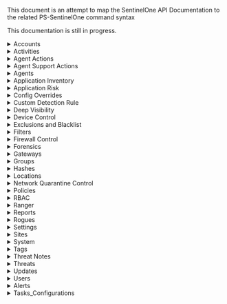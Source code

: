 This document is an attempt to map the SentinelOne API Documentation to the related PS-SentinelOne command syntax

This documentation is still in progress.

<details>
<summary>Accounts</summary>

### Create Account
Not Planned / Supported.
Requires Global or Support permissions

### Expire an Account
Not Planned / Supported.
Requires Global or Support permissions

### Generate/Regenerate Uninstall Password
Not Planned / Supported.
Requires a ticket with Support to enable.

### Get Account by ID

```PowerShell
Get-S1Account -AccountID <id>
```

### Get Accounts

```PowerShell
Get-S1Account
```

### Get Uninstall Password
Not Planned / Supported.
Seems to require Global or Support Permissions. Documentation doesn't specify.

### Get Uninstall Password Metadata
Not Planned / Supported.
Seems to require Global or Support Permissions. Documentation doesn't specify.

### Reactivate Account
Not Planned / Supported.
Requires Global or Support permissions

### Revert Policy
Not Planned / Supported.

### Revoke Uninstall Password
Not Planned / Supported.

### Update Account
Not Planned / Supported.
Requires Global or Support permissions

</details>

<details>
<summary>Activities</summary>

### Get Activities

```PowerShell
Get-S1Activity
```

### Get Activity Types

```PowerShell
Get-S1ActivityType
```

### Last activity as Syslog message
Not currently supported. May be added in the future.

</details>

<details>
<summary>Agent Actions</summary>

### Abort Scan

```PowerShell
Invoke-S1AgentAction -AbortScan -Agent <agent_id>
```

### Approve Uninstall

```PowerShell
Invoke-S1AgentAction -ApproveUninstall -Agent <agent_id>
```

### Broadcast Message
```PowerShell
Invoke-S1AgentAction -SendMessage <message> -Agent <agent_id>
```

### Can run Remote Shell

```PowerShell
Invoke-S1AgentAction -CanRunRemoteShell -Agent <agent_id>
```

### Connect to Network

```PowerShell
Invoke-S1AgentAction -ReconnectToNetwork -Agent <agent_id>
```

### Decommission

```PowerShell
Invoke-S1AgentAction -Decommission -Agent <agent_id>
```

### Disable Agent

```PowerShell
Invoke-S1AgentAction -DisableAgent -Agent <agent_id>
```

### Disable Ranger

```PowerShell
Invoke-S1AgentAction -DisableRanger -Agent <agent_id>
```

### Disconnect from Network

```PowerShell
Invoke-S1AgentAction -DisconnectFromNetwork -Agent <agent_id>
```

### Enable Agent

```PowerShell
Invoke-S1AgentAction -EnableAgent -Agent <agent_id>
```

### Enable Ranger

```PowerShell
Invoke-S1AgentAction -EnableRanger -Agent <agent_id>
```

### Fetch Files

```PowerShell
Invoke-S1FetchFile -Agent <agent_id> -FilePath "/path/to/file", "C:\path\to\file" -Password "SuperSecretPassword"
```

### Fetch Firewall Logs

```PowerShell
Invoke-S1AgentAction -Agent <agent_id> -FetchFirewallLogs -ReportLocal <boolean> -ReportManagement <boolean>
```

### Fetch Firewall Rules
Documentation currently only mentions the "native" format and "initial" states

```PowerShell
Invoke-S1AgentAction -Agent <agent_id> -FetchFirewallRules -FirewallRuleFormat "native" -FirewallRuleState "initial"
```

### Fetch Logs

```PowerShell
Invoke-S1AgentAction -Agent <agent_id> -FetchLogs -PlatformLogs $true -AgentLogs $true -CustomerFacingLogs $true
```

### Get Applications

```PowerShell
Invoke-S1AgentAction -Agent <agent_id> -GetApplications
```

### Initiate Scan

```PowerShell
Invoke-S1AgentAction -Agent <agent_id> -Scan
```

### Mark as up-to-date

```PowerShell
Invoke-S1AgentAction -Agent <agent_id> -MarkAsUpToDate
```

### Move between Sites

```PowerShell
Invoke-S1AgentAction -Agent <agent_id> -MoveToSite -SiteID <site_id>
```

### Move to Console

```PowerShell
Invoke-S1AgentAction -Agent <agent_id> -MoveToConsole -ConsoleSiteToken <console_site_token>
```

### Randomize UUID

```PowerShell
Invoke-S1AgentAction -Agent <agent_id> -RandomizeUUID
```

### Reject Uninstall

```PowerShell
Invoke-S1AgentAction -Agent <agent_id> -RejectUninstall
```

### Reset Local Config

```PowerShell
Invoke-S1AgentAction -Agent <agent_id> -ResetLocalConfig
```

### Restart

```PowerShell
Invoke-S1AgentAction -Agent <agent_id> -Restart
```

### Set External ID

```PowerShell
Invoke-S1AgentAction -Agent <agent_id> -SetExternalID <external_id>
```

### Set Persistent Configuration Overrides
Not Planned / Supported.
Requires Global or Support permissions

### Shutdown

```PowerShell
Invoke-S1AgentAction -Agent <agent_id> -Shutdown
```

### Start Remote Profiling

```PowerShell
Invoke-S1AgentAction -Agent <agent_id> -StartRemoteProfiling -TimeoutInSeconds 60
```

### Start Remote Shell
Not yet implemented

### Stop Remote Profiling

```PowerShell
Invoke-S1AgentAction -Agent <agent_id> -StopRemoteProfiling
```

### Terminate Remote Shell
Not yet implemented

### Uninstall

```PowerShell
Invoke-S1AgentAction -Agent <agent_id> -Uninstall
```

### Update Software
Not yet implemented

</details>

<details>
<summary>Agent Support Actions</summary>

</details>

<details>
<summary>Agents</summary>

</details>

<details>
<summary>Application Inventory</summary>

</details>

<details>
<summary>Application Risk</summary>

</details>

<details>
<summary>Config Overrides</summary>

</details>

<details>
<summary>Custom Detection Rule</summary>

</details>

<details>
<summary>Deep Visibility</summary>

</details>

<details>
<summary>Device Control</summary>

</details>

<details>
<summary>Exclusions and Blacklist</summary>

</details>

<details>
<summary>Filters</summary>

</details>

<details>
<summary>Firewall Control</summary>

</details>

<details>
<summary>Forensics</summary>

</details>

<details>
<summary>Gateways</summary>

</details>

<details>
<summary>Groups</summary>

</details>

<details>
<summary>Hashes</summary>

</details>

<details>
<summary>Locations</summary>

</details>

<details>
<summary>Network Quarantine Control</summary>

</details>

<details>
<summary>Policies</summary>

</details>

<details>
<summary>RBAC</summary>

</details>

<details>
<summary>Ranger</summary>

</details>

<details>
<summary>Reports</summary>

</details>

<details>
<summary>Rogues</summary>

</details>

<details>
<summary>Settings</summary>

</details>

<details>
<summary>Sites</summary>

</details>

<details>
<summary>System</summary>

</details>

<details>
<summary>Tags</summary>

</details>

<details>
<summary>Threat Notes</summary>

</details>

<details>
<summary>Threats</summary>

</details>

<details>
<summary>Updates</summary>

</details>

<details>
<summary>Users</summary>

</details>

<details>
<summary>Alerts</summary>

</details>

<details>
<summary>Tasks_Configurations</summary>

</details>